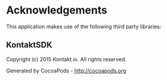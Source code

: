 # Acknowledgements
This application makes use of the following third party libraries:

## KontaktSDK

Copyright (c) 2015 Kontakt.io. All rights reserved.

Generated by CocoaPods - http://cocoapods.org
